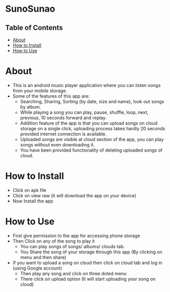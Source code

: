 # SunoSunao
## Table of Contents

- [About](#about)
- [How to Install ](#how-to-install)
- [How to Use](#how-to-use)
# About
 - This is an android music player application where you can listen songs from your mobile storage.
 - Some of the features of this app are:
    - Searching, Sharing, Sorting (by date, size and name), look out songs by album. 
    - While playing a song you can play, pause, shuffle, loop, next, previous, 10 seconds forward and replay.
    - Addition feature of the app is that you can upload songs on cloud storage on a single click, uploading process takes hardly 20 seconds provided internet connection is available. 
    - Uploaded songs are visible at cloud section of the app, you can play songs without even downloading it.
    - You have been provided functionality of deleting uploaded songs of cloud.
 

# How to Install
- Click on apk file
- Click on view raw (it will download the app on your device)
- Now Install the app

# How to Use
- First give permission to the app for accessing phone storage
- Then Click on any of the song to play it
  - You can play songs of songs/ albums/ clouds tab.
  - You Share the song of your storage through this app (By clicking on menu and then share)
- If you want to upload a song on cloud then click on cloud tab and log in (using Google account)
  - Then play any song and click on three doted menu
  - There click on upload option (It will start uploading your song on cloud)
  
